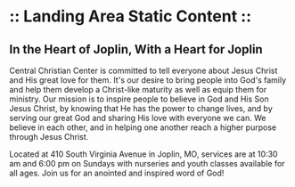 # :: Landing Area Static Content ::


## In the Heart of Joplin, With a Heart for Joplin

Central Christian Center is committed to tell everyone about Jesus Christ and His great love for them. It's our desire to bring people into God's family and help them develop a Christ-like maturity as well as equip them for ministry. Our mission is to inspire people to believe in God and His Son Jesus Christ, by knowing that He has the power to change lives, and by serving our great God and sharing His love with everyone we can. We believe in each other, and in helping one another reach a higher purpose through Jesus Christ.

Located at 410 South Virginia Avenue in Joplin, MO, services are at 10:30 am and 6:00 pm on Sundays with nurseries and youth classes available for all ages. Join us for an anointed and inspired word of God!